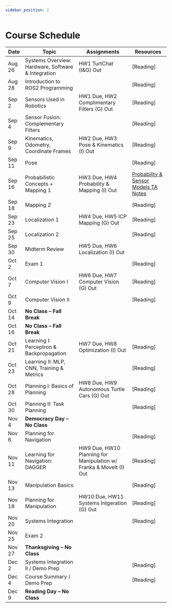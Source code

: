 ```yaml
---
sidebar_position: 2
---
```


# Course Schedule

| Date       | Topic                                           | Assignments                        | Resources |
|------------|------------------------------------------------|------------------------------------|----------|
| Aug 26     | Systems Overview: Hardware, Software & Integration | HW1 TurtChat (I&G) Out               | [Reading] |
| Aug 28     | Introduction to ROS2 Programming               |                                    | [Reading] |
| Sep 2      | Sensors Used in Robotics                       | HW1 Due, HW2 Complimentary Filters (G) Out  | [Reading] |
| Sep 4      | Sensor Fusion: Complementary Filters           |                                    | [Reading] |
| Sep 9      | Kinematics, Odometry, Coordinate Frames        | HW2 Due, HW3 Pose & Kinematics (I) Out | [Reading] |
| Sep 11     | Pose                                           |                                    | [Reading] |
| Sep 16     | Probabilistic Concepts + Mapping 1             | HW3 Due, HW4 Probability & Mapping (I) Out                   | [Probability & Sensor Models TA Notes](https://drive.google.com/file/d/1gBJaunl9R5NOulfjdcsoFRSLSqKdhUEZ/view?usp=sharing) |
| Sep 18     | Mapping 2                                      |                                    | [Reading] |
| Sep 23     | Localization 1                                 | HW4 Due, HW5 ICP Mapping (G) Out                   | [Reading] |
| Sep 25     | Localization 2                                 |                                    | [Reading] |
| Sep 30     | Midterm Review                                 | HW5 Due, HW6 Localization (I) Out                   |          |
| Oct 2      | Exam 1                                         |                                    | [Reading] |
| Oct 7      | Computer Vision I                              | HW6 Due, HW7 Computer Vision (G) Out | [Reading] |
| Oct 9      | Computer Vision II                             |                                    | [Reading] |
| Oct 14     | **No Class – Fall Break**                      |                                    |          |
| Oct 16     | **No Class – Fall Break**                      |                                    |          |
| Oct 21     | Learning I: Perceptron & Backpropagation       | HW7 Due, HW8 Optimization (I) Out                   | [Reading] |
| Oct 23     | Learning II: MLP, CNN, Training & Metrics      |                                    | [Reading] |
| Oct 28     | Planning I: Basics of Planning                 | HW8 Due, HW9 Autonomous Turtle Cars (G) Out                   | [Reading] |
| Oct 30     | Planning II: Task Planning                     |                                    | [Reading] |
| Nov 4      | **Democracy Day – No Class**                   |                                    |          |
| Nov 6      | Planning for Navigation                        |                                    | [Reading] |
| Nov 11     | Learning for Navigation: DAGGER                | HW9 Due, HW10 Planning for Manipulation w/ Franka & MoveIt (I) Out                  | [Reading] |
| Nov 13     | Manipulation Basics                            |                                    | [Reading] |
| Nov 18     | Planning for Manipulation                      | HW10 Due, HW11 Systems Intgeration (G) Out                 | [Reading] |
| Nov 20     | Systems Integration                            |                                    | [Reading] |
| Nov 25     | Exam 2                                         |                 |          |
| Nov 27     | **Thanksgiving – No Class**                    |                                    |          |
| Dec 2      | Systems Integration II / Demo Prep             |                            | [Reading] |
| Dec 4      | Course Summary / Demo Prep                     |                                    | [Reading] |
| Dec 9      | **Reading Day – No Class**                     |                                    |          |

